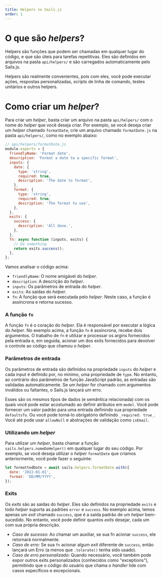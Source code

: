 ```yaml
---
title: Helpers no Sails.js
order: 1
---
```


# O que são _helpers_?
Helpers são funções que podem ser chamadas em qualquer lugar do código, e que são úteis para tarefas repetitivas. Eles são definidos em arquivos na pasta `api/helpers/` e são carregados automaticamente pelo Sails.js.

Helpers são realmente convenientes, pois com eles, você pode executar ações, respostas personalizadas, scripts de linha de comando, testes unitários e outros helpers.

# Como criar um _helper_?

Para criar um _helper_, basta criar um arquivo na pasta `api/helpers/` com o nome do _helper_ que você deseja criar. Por exemplo, se você deseja criar um _helper_ chamado `formatDate`, crie um arquivo chamado `formatDate.js` na pasta `api/helpers/`, como no exemplo abaixo:

```javascript
// api/helpers/formatDate.js
module.exports = {
  friendlyName: 'Format date',
  description: 'Format a date to a specific format',
  inputs: {
    date: {
      type: 'string',
      required: true,
      description: 'The date to format',
    },
    format: {
      type: 'string',
      required: true,
      description: 'The format to use',
    },
  },
  exits: {
    success: {
      description: 'All done.',
    },
  },
  fn: async function (inputs, exits) {
    // Do something
    return exits.success();
  },
};
```

Vamos analisar o código acima:

- `friendlyName`: O nome amigável do _helper_.
- `description`: A descrição do _helper_.
- `inputs`: Os parâmetros de entrada do _helper_.
- `exits`: As saídas do _helper_.
- `fn`: A função que será executada pelo _helper_. Neste caso, a função é assíncrona e retorna sucesso.

### A função `fn`
A função `fn` é o coração do _helper_. Ela é responsável por executar a lógica do _helper_. No exemplo acima, a função `fn` é assíncrona, recebe dois argumentos. O trabalho de `fn` é utilizar e processar os argins fornecidos pela entrada e, em seguida, acionar um dos exits fornecidos para devolver o controle ao código que chamou o _helper_.

### Parâmetros de entrada
Os parâmetros de entrada são definidos na propriedade `inputs` do _helper_ e cada input é definido por, no mínimo, uma propriedade de `type`. No entanto, ao contrário dos parâmetros de função JavaScript padrão, as entradas são validadas automaticamente. Se um _helper_ for chamado com argumentos inválidos ou faltantes, o Sails.js lançará um erro.

Esses são os mesmos tipos de dados (e semântica relacionada) com os quais você pode estar acostumado ao definir atributos em `model`. Você pode fornecer um valor padrão para uma entrada definindo sua propriedade `defaultsTo`. Ou você pode torná-lo obrigatório definindo `_required: true_`. Você até pode usar `allowNull` e abstrações de validação como `isEmail`.

### Utilizando um _helper_
Para utilizar um _helper_, basta chamar a função `sails.helpers.nomeDoHelper()` em qualquer lugar do seu código. Por exemplo, se você deseja utilizar o _helper_ `formatDate` que criamos anteriormente, você pode fazer o seguinte:

```javascript
let formattedDate = await sails.helpers.formatDate.with({
  date: '2022-01-01',
  format: 'DD/MM/YYYY',
});
```

### Exits
Os _exits_ são as saídas do _helper_. Eles são definidos na propriedade `exits` e todo _helper_ suporta as padrões `error` e `success`. No exemplo acima, temos apenas um _exit_ chamado `success`, que é a saída padrão de um _helper_ bem-sucedido. No entanto, você pode definir quantos _exits_ desejar, cada um com sua própria descrição.

- *Caso de sucesso*: Ao chamar um auxiliar, se sua fn acionar `success`, ele retornará normalmente.
- *Caso de erro*: Se sua `fn` acionar algum _exit_ diferente de `success`, então lançará um Erro (a menos que `.tolerate()` tenha sido usado).
- *Caso de erro personalizado*: Quando necessário, você também pode expor outros exits personalizados (conhecidos como "exceptions"), permitindo que o código do usuário que chama o _handler_ lide com casos específicos e excepcionais.